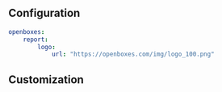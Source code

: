 

## Configuration
```yaml
openboxes:       
    report:
        logo:
            url: "https://openboxes.com/img/logo_100.png"
```


## Customization
```

```


##
